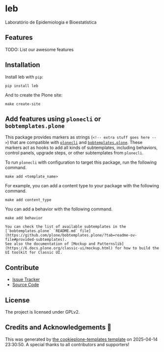 # leb

Laboratório de Epidemiologia e Bioestatística

## Features

TODO: List our awesome features

## Installation

Install leb with `pip`:

```shell
pip install leb
```

And to create the Plone site:

```shell
make create-site
```

## Add features using `plonecli` or `bobtemplates.plone`

This package provides markers as strings (`<!-- extra stuff goes here -->`) that are compatible with [`plonecli`](https://github.com/plone/plonecli) and [`bobtemplates.plone`](https://github.com/plone/bobtemplates.plone).
These markers act as hooks to add all kinds of subtemplates, including behaviors, control panels, upgrade steps, or other subtemplates from `plonecli`.

To run `plonecli` with configuration to target this package, run the following command.

```shell
make add <template_name>
```

For example, you can add a content type to your package with the following command.

```shell
make add content_type
```

You can add a behavior with the following command.

```shell
make add behavior
```

```{seealso}
You can check the list of available subtemplates in the [`bobtemplates.plone` `README.md` file](https://github.com/plone/bobtemplates.plone/?tab=readme-ov-file#provided-subtemplates).
See also the documentation of [Mockup and Patternslib](https://6.docs.plone.org/classic-ui/mockup.html) for how to build the UI toolkit for Classic UI.
```

## Contribute

- [Issue Tracker](https://github.com/fferreir/leb/issues)
- [Source Code](https://github.com/fferreir/leb/)

## License

The project is licensed under GPLv2.

## Credits and Acknowledgements 🙏

This was generated by [the cookieplone-templates  template](https://github.com/plone/cookieplone-templates/tree/main/) on 2025-04-14 23:30:50. A special thanks to all contributors and supporters!
